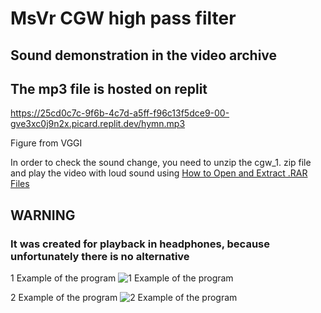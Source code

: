 # MsVr CGW high pass filter

## Sound demonstration in the video archive

## The mp3 file is hosted on replit

https://25cd0c7c-9f6b-4c7d-a5ff-f96c13f5dce9-00-gve3xc0j9n2x.picard.replit.dev/hymn.mp3

Figure from VGGI


In order to check the sound change, you need to unzip the cgw_1.
zip file and play the video with loud sound
using
[How to Open and Extract .RAR Files](https://www.wikihow.com/Unrar)
## WARNING
### It was created for playback in headphones, because unfortunately there is no alternative

1 Example of the program
![1 Example of the program](./exmpl/cgw_2.gif)


2 Example of the program
![2 Example of the program](./exmpl/cgw_1.gif)


